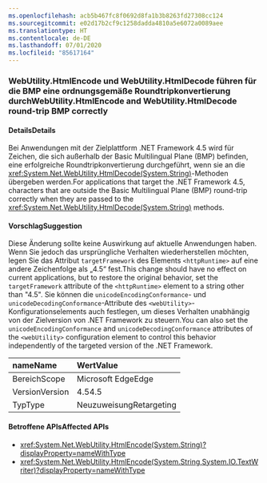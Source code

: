 ```yaml
---
ms.openlocfilehash: acb5b467fc8f0692d8fa1b3b8263fd27308cc124
ms.sourcegitcommit: e02d17b2cf9c1258dadda4810a5e6072a0089aee
ms.translationtype: HT
ms.contentlocale: de-DE
ms.lasthandoff: 07/01/2020
ms.locfileid: "85617164"
---
```

### <a name="webutilityhtmlencode-and-webutilityhtmldecode-round-trip-bmp-correctly"></a><span data-ttu-id="0f6af-101">WebUtility.HtmlEncode und WebUtility.HtmlDecode führen für die BMP eine ordnungsgemäße Roundtripkonvertierung durch</span><span class="sxs-lookup"><span data-stu-id="0f6af-101">WebUtility.HtmlEncode and WebUtility.HtmlDecode round-trip BMP correctly</span></span>

#### <a name="details"></a><span data-ttu-id="0f6af-102">Details</span><span class="sxs-lookup"><span data-stu-id="0f6af-102">Details</span></span>

<span data-ttu-id="0f6af-103">Bei Anwendungen mit der Zielplattform .NET Framework 4.5 wird für Zeichen, die sich außerhalb der Basic Multilingual Plane (BMP) befinden, eine erfolgreiche Roundtripkonvertierung durchgeführt, wenn sie an die <xref:System.Net.WebUtility.HtmlDecode(System.String)>-Methoden übergeben werden.</span><span class="sxs-lookup"><span data-stu-id="0f6af-103">For applications that target the .NET Framework 4.5, characters that are outside the Basic Multilingual Plane (BMP) round-trip correctly when they are passed to the <xref:System.Net.WebUtility.HtmlDecode(System.String)> methods.</span></span>

#### <a name="suggestion"></a><span data-ttu-id="0f6af-104">Vorschlag</span><span class="sxs-lookup"><span data-stu-id="0f6af-104">Suggestion</span></span>

<span data-ttu-id="0f6af-105">Diese Änderung sollte keine Auswirkung auf aktuelle Anwendungen haben. Wenn Sie jedoch das ursprüngliche Verhalten wiederherstellen möchten, legen Sie das Attribut `targetFramework` des Elements `<httpRuntime>` auf eine andere Zeichenfolge als „4.5“ fest.</span><span class="sxs-lookup"><span data-stu-id="0f6af-105">This change should have no effect on current applications, but to restore the original behavior, set the `targetFramework` attribute of the `<httpRuntime>` element to a string other than "4.5".</span></span> <span data-ttu-id="0f6af-106">Sie können die `unicodeEncodingConformance`- und `unicodeDecodingConformance`-Attribute des `<webUtility>`-Konfigurationselements auch festlegen, um dieses Verhalten unabhängig von der Zielversion von .NET Framework zu steuern.</span><span class="sxs-lookup"><span data-stu-id="0f6af-106">You can also set the `unicodeEncodingConformance` and `unicodeDecodingConformance` attributes of the `<webUtility>` configuration element to control this behavior independently of the targeted version of the .NET Framework.</span></span>

| <span data-ttu-id="0f6af-107">name</span><span class="sxs-lookup"><span data-stu-id="0f6af-107">Name</span></span>    | <span data-ttu-id="0f6af-108">Wert</span><span class="sxs-lookup"><span data-stu-id="0f6af-108">Value</span></span>       |
|:--------|:------------|
| <span data-ttu-id="0f6af-109">Bereich</span><span class="sxs-lookup"><span data-stu-id="0f6af-109">Scope</span></span>   | <span data-ttu-id="0f6af-110">Microsoft Edge</span><span class="sxs-lookup"><span data-stu-id="0f6af-110">Edge</span></span>        |
| <span data-ttu-id="0f6af-111">Version</span><span class="sxs-lookup"><span data-stu-id="0f6af-111">Version</span></span> | <span data-ttu-id="0f6af-112">4.5</span><span class="sxs-lookup"><span data-stu-id="0f6af-112">4.5</span></span>         |
| <span data-ttu-id="0f6af-113">Typ</span><span class="sxs-lookup"><span data-stu-id="0f6af-113">Type</span></span>    | <span data-ttu-id="0f6af-114">Neuzuweisung</span><span class="sxs-lookup"><span data-stu-id="0f6af-114">Retargeting</span></span> |

#### <a name="affected-apis"></a><span data-ttu-id="0f6af-115">Betroffene APIs</span><span class="sxs-lookup"><span data-stu-id="0f6af-115">Affected APIs</span></span>

- <xref:System.Net.WebUtility.HtmlEncode(System.String)?displayProperty=nameWithType>
- <xref:System.Net.WebUtility.HtmlEncode(System.String,System.IO.TextWriter)?displayProperty=nameWithType>
